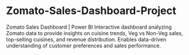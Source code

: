 # Zomato-Sales-Dashboard-Project
Zomato Sales Dashboard | Power BI Interactive dashboard analyzing Zomato data to provide insights on cuisine trends, Veg vs Non-Veg sales, top-selling cuisines, and revenue distribution. Enables data-driven understanding of customer preferences and sales performance.
